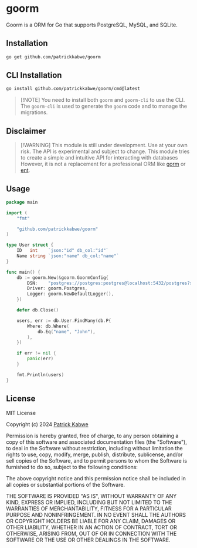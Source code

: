 # goorm

Goorm is a ORM for Go that supports PostgreSQL, MySQL, and SQLite.

## Installation

```bash
go get github.com/patrickkabwe/goorm
```

## CLI Installation

```bash
go install github.com/patrickkabwe/goorm/cmd@latest
```

> [!NOTE] You need to install both `goorm` and `goorm-cli` to use the CLI.
> The `goorm-cli` is used to generate the `goorm` code and to manage the migrations.

## Disclaimer

> [!WARNING] This module is still under development. Use at your own risk. The API is experimental and subject to change. This module tries to create a simple and intuitive API for interacting with databases
> However, it is not a replacement for a professional ORM like [gorm](https://github.com/go-gorm/gorm) or [ent](https://github.com/ent/ent).

## Usage

```go
package main

import (
	"fmt"

	"github.com/patrickkabwe/goorm"
)

type User struct {
	ID   int    `json:"id" db_col:"id"`
	Name string `json:"name" db_col:"name"`
}

func main() {
	db := goorm.New(&goorm.GoormConfig{
		DSN:    "postgres://postgres:postgres@localhost:5432/postgres?sslmode=disable",
		Driver: goorm.Postgres,
		Logger: goorm.NewDefaultLogger(),
	})

	defer db.Close()

	users, err := db.User.FindMany(db.P{
		Where: db.Where(
			db.Eq("name", "John"),
		),
	})

	if err != nil {
		panic(err)
	}

	fmt.Println(users)
}
```

## License

MIT License

Copyright (c) 2024 [Patrick Kabwe](https://github.com/patrickkabwe)

Permission is hereby granted, free of charge, to any person obtaining a copy
of this software and associated documentation files (the "Software"), to deal
in the Software without restriction, including without limitation the rights
to use, copy, modify, merge, publish, distribute, sublicense, and/or sell
copies of the Software, and to permit persons to whom the Software is
furnished to do so, subject to the following conditions:

The above copyright notice and this permission notice shall be included in all
copies or substantial portions of the Software.

THE SOFTWARE IS PROVIDED "AS IS", WITHOUT WARRANTY OF ANY KIND, EXPRESS OR
IMPLIED, INCLUDING BUT NOT LIMITED TO THE WARRANTIES OF MERCHANTABILITY,
FITNESS FOR A PARTICULAR PURPOSE AND NONINFRINGEMENT. IN NO EVENT SHALL THE
AUTHORS OR COPYRIGHT HOLDERS BE LIABLE FOR ANY CLAIM, DAMAGES OR OTHER
LIABILITY, WHETHER IN AN ACTION OF CONTRACT, TORT OR OTHERWISE, ARISING FROM,
OUT OF OR IN CONNECTION WITH THE SOFTWARE OR THE USE OR OTHER DEALINGS IN THE
SOFTWARE.
